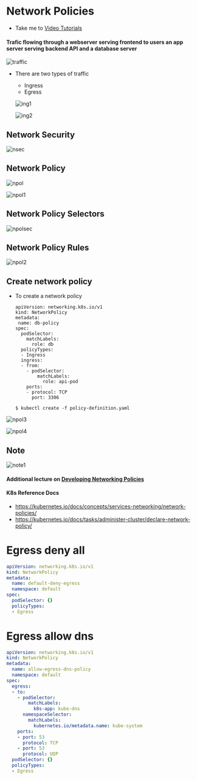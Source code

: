 # Network Policies
  - Take me to [Video Tutorials](https://kodekloud.com/topic/network-policies-3/)
  
#### Trafic flowing through a webserver serving frontend to users an app server serving backend API and a database server

  ![traffic](../../images/traffic.PNG)
  
- There are two types of traffic
  - Ingress
  - Egress
  
   ![ing1](../../images/ing1.PNG)
  
   ![ing2](../../images/ing2.PNG)
  
## Network Security

  ![nsec](../../images/nsec.PNG)
  
## Network Policy

  ![npol](../../images/npol.PNG)
  
  ![npol1](../../images/npol1.PNG)
  
## Network Policy Selectors
  
  ![npolsec](../../images/npolsec.PNG)
  
## Network Policy Rules

  ![npol2](../../images/npol2.PNG)
  
## Create network policy
 
- To create a network policy
  ```
  apiVersion: networking.k8s.io/v1
  kind: NetworkPolicy
  metadata:
   name: db-policy
  spec:
    podSelector:
      matchLabels:
        role: db
    policyTypes:
    - Ingress
    ingress:
    - from:
      - podSelector:
          matchLabels:
            role: api-pod
      ports:
      - protocol: TCP
        port: 3306
  ```
  
  ```
  $ kubectl create -f policy-definition.yaml
  ```
  
 ![npol3](../../images/npol3.PNG)
 
 ![npol4](../../images/npol4.PNG)
  
## Note
 
 ![note1](../../images/note1.PNG)
 
#### Additional lecture on [Developing Networking Policies](https://kodekloud.com/topic/developing-network-policies/)

#### K8s Reference Docs
- https://kubernetes.io/docs/concepts/services-networking/network-policies/
- https://kubernetes.io/docs/tasks/administer-cluster/declare-network-policy/
 
  
  
# Egress deny all
```yaml
apiVersion: networking.k8s.io/v1
kind: NetworkPolicy
metadata:
  name: default-deny-egress
  namespace: default
spec:
  podSelector: {}
  policyTypes:
  - Egress
```
  
# Egress allow dns

```yaml
apiVersion: networking.k8s.io/v1
kind: NetworkPolicy
metadata:
  name: allow-egress-dns-policy
  namespace: default
spec:
  egress:
  - to:
    - podSelector:
        matchLabels:
          k8s-app: kube-dns
      namespaceSelector:
        matchLabels:
          kubernetes.io/metadata.name: kube-system
    ports:
    - port: 53
      protocol: TCP
    - port: 53
      protocol: UDP
  podSelector: {}
  policyTypes:
  - Egress
```